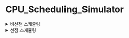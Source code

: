 # CPU_Scheduling_Simulator

<details>

<summary> 비선점 스케쥴링 </summary>  

  <br>
   <br>
  
 > FCFS (FIFO)


 
 ![image](https://github.com/user-attachments/assets/58a86866-c886-4f27-8e2f-311414f499af)



-  도착시간 순으로 프로세스 처리
-  앞선 프로세스 서비스가 길다면 뒤에 짧은 프로세스들이 길게 기다려야함 (호위효과)


 <br>
 
  > SJF


 
![image](https://github.com/user-attachments/assets/520d171a-8253-485b-8273-96860e556b17)


-  작업 소요시간이 적은순으로 프로세스 처리
-  짧은 프로세스가 계속 들어올경우 이론적으로 긴 프로세스는 무한대기할 가능성이 있음 (기아현상)
-  대기시간을 대비하여 우선순위를 적용한 HRN 알고리즘 혹은
-  일정주기로 오래된 프로세스에게 우선순위 스코어를 주는 Aging 을 통해 개선할수 있음

<br>
 
</details>


<details>

<summary> 선점 스케쥴링 </summary>  

  <br>
    <br>
  
 > Round_Robin 


 
 ![image](https://github.com/user-attachments/assets/7ea12cd4-ecdf-478e-89ab-0c745b52e876)


-  일정 주기 (TQ) 씩 프로세스들을 context switching 하며 처리
-  TQ가 너무 길경우 FCFS와 다를바 없어짐
-  TQ가 너무 짧을경우 잦은 context switching 으로 인한 오버헤드 발생
-  모든 프로게스가 균등히 진행됨으로 기아현상 없음


 <br>
 
  > SRT


 
![image](https://github.com/user-attachments/assets/746800f4-6f69-47d6-9682-472ebdac5a02)


-  남은 소요시간을 우선순위 선점형으로 처리
-  SJF와 마찬가지로 짧은 프로세스가 계속 들어올경우 기아현상 발생함

<br>

  > MLFQ


 
![image](https://github.com/user-attachments/assets/21dcebff-f61a-474a-beee-9c5d8f5ffc8f)


-  우선순위를 구분한 큐를 여러개 두고 조건에 따라 프로세스가 큐사이를 이동
-  각 큐는 각각의 우선순위와 TQ를 가질수 있음
-  각 큐는 RoundRobin 알고리즘으로 큐를 프로세스 처리
-  상위 큐에 프로세스가 없을시 하위 큐를 처리

<br>
  

-  처음 삽입된 프로세스는 가장 최우선순위 큐에 삽입
-  TQ 시간 내에 CPU 자원을 반납할경우 현재 우선순위 큐에 다시 삽입
-  (예시에서는 위 조건대신 전체 큐에 프로세스가 1개만 존재할시 최우선큐로 삽입되는것으로 대체)
-  TQ 시간 내에 작업을 처리하지 못할경우 한단계 아래 우선순위 큐로 강등
-  강등으로 인한 기아현상을 방지하기위해 일정주기로(S) 부스팅
-  S주기 마다 오래 기다린순으로 프로세스들을 최우선 큐로 이동 (기아현상 방지)

<br>
 
</details>

